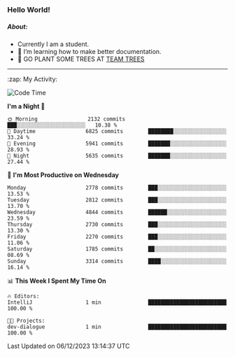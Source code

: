 ### Hello World!

##### About:
- Currently I am a student.
- 🌱 I’m learning how to make better documentation.
- 🌱 GO PLANT SOME TREES AT [TEAM TREES](https://teamtrees.org/)

---
  <summary>:zap: My Activity:</summary>
  
<!--START_SECTION:waka-->
![Code Time](http://img.shields.io/badge/Code%20Time-1%2C267%20hrs%2047%20mins-blue)

**I'm a Night 🦉** 

```text
🌞 Morning                2132 commits        ███░░░░░░░░░░░░░░░░░░░░░░   10.38 % 
🌆 Daytime                6825 commits        ████████░░░░░░░░░░░░░░░░░   33.24 % 
🌃 Evening                5941 commits        ███████░░░░░░░░░░░░░░░░░░   28.93 % 
🌙 Night                  5635 commits        ███████░░░░░░░░░░░░░░░░░░   27.44 % 
```
📅 **I'm Most Productive on Wednesday** 

```text
Monday                   2778 commits        ███░░░░░░░░░░░░░░░░░░░░░░   13.53 % 
Tuesday                  2812 commits        ███░░░░░░░░░░░░░░░░░░░░░░   13.70 % 
Wednesday                4844 commits        ██████░░░░░░░░░░░░░░░░░░░   23.59 % 
Thursday                 2730 commits        ███░░░░░░░░░░░░░░░░░░░░░░   13.30 % 
Friday                   2270 commits        ███░░░░░░░░░░░░░░░░░░░░░░   11.06 % 
Saturday                 1785 commits        ██░░░░░░░░░░░░░░░░░░░░░░░   08.69 % 
Sunday                   3314 commits        ████░░░░░░░░░░░░░░░░░░░░░   16.14 % 
```


📊 **This Week I Spent My Time On** 

```text
🔥 Editors: 
IntelliJ                 1 min               █████████████████████████   100.00 % 

🐱‍💻 Projects: 
dev-dialogue             1 min               █████████████████████████   100.00 % 
```


 Last Updated on 06/12/2023 13:14:37 UTC
<!--END_SECTION:waka-->
